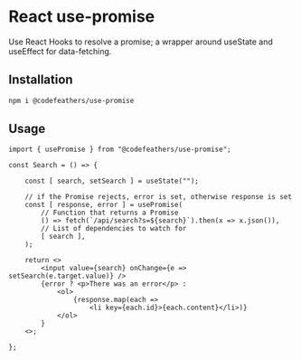 # React use-promise

Use React Hooks to resolve a promise; a wrapper around useState and useEffect for data-fetching.

## Installation

```bash
npm i @codefeathers/use-promise
```

## Usage

```JSX
import { usePromise } from "@codefeathers/use-promise";

const Search = () => {

	const [ search, setSearch ] = useState("");

	// if the Promise rejects, error is set, otherwise response is set
	const [ response, error ] = usePromise(
		// Function that returns a Promise
		() => fetch(`/api/search?s=${search}`).then(x => x.json()),
		// List of dependencies to watch for
		[ search ],
	);

	return <>
		<input value={search} onChange={e => setSearch(e.target.value)} />
		{error ? <p>There was an error</p> :
			<ol>
				{response.map(each =>
					<li key={each.id}>{each.content}</li>)}
			</ol>
		}
	<>;

};
```

